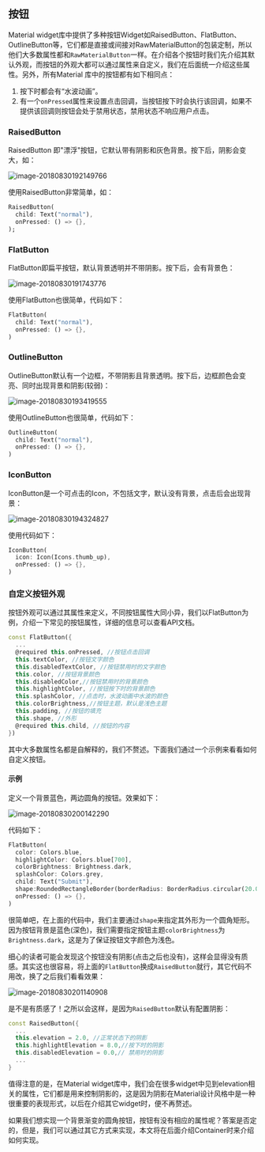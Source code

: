 ## 按钮

Material widget库中提供了多种按钮Widget如RaisedButton、FlatButton、OutlineButton等，它们都是直接或间接对RawMaterialButton的包装定制，所以他们大多数属性都和`RawMaterialButton`一样。在介绍各个按钮时我们先介绍其默认外观，而按钮的外观大都可以通过属性来自定义，我们在后面统一介绍这些属性。另外，所有Material 库中的按钮都有如下相同点：

1. 按下时都会有“水波动画”。
2. 有一个`onPressed`属性来设置点击回调，当按钮按下时会执行该回调，如果不提供该回调则按钮会处于禁用状态，禁用状态不响应用户点击。

### RaisedButton

RaisedButton 即"漂浮"按钮，它默认带有阴影和灰色背景。按下后，阴影会变大，如：

![image-20180830192149766](https://cdn.jsdelivr.net/gh/flutterchina/flutter-in-action@1.0/docs/imgs/image-20180830192149766.png)

使用RaisedButton非常简单，如：

```dart
RaisedButton(
  child: Text("normal"),
  onPressed: () => {},
);
```

### FlatButton

FlatButton即扁平按钮，默认背景透明并不带阴影。按下后，会有背景色：

![image-20180830191743776](https://cdn.jsdelivr.net/gh/flutterchina/flutter-in-action@1.0/docs/imgs/image-20180830191743776.png)

使用FlatButton也很简单，代码如下：

```dart
FlatButton(
  child: Text("normal"),
  onPressed: () => {},
)
```

### OutlineButton

OutlineButton默认有一个边框，不带阴影且背景透明。按下后，边框颜色会变亮、同时出现背景和阴影(较弱)：

![image-20180830193419555](https://cdn.jsdelivr.net/gh/flutterchina/flutter-in-action@1.0/docs/imgs/image-20180830193419555.png)

使用OutlineButton也很简单，代码如下：

```dart
OutlineButton(
  child: Text("normal"),
  onPressed: () => {},
)
```

### IconButton

IconButton是一个可点击的Icon，不包括文字，默认没有背景，点击后会出现背景：

![image-20180830194324827](https://cdn.jsdelivr.net/gh/flutterchina/flutter-in-action@1.0/docs/imgs/image-20180830194324827.png)

使用代码如下：

```dart
IconButton(
  icon: Icon(Icons.thumb_up),
  onPressed: () => {},
)
```

### 自定义按钮外观

按钮外观可以通过其属性来定义，不同按钮属性大同小异，我们以FlatButton为例，介绍一下常见的按钮属性，详细的信息可以查看API文档。

```dart
const FlatButton({
  ...  
  @required this.onPressed, //按钮点击回调
  this.textColor, //按钮文字颜色
  this.disabledTextColor, //按钮禁用时的文字颜色
  this.color, //按钮背景颜色
  this.disabledColor,//按钮禁用时的背景颜色
  this.highlightColor, //按钮按下时的背景颜色
  this.splashColor, //点击时，水波动画中水波的颜色
  this.colorBrightness,//按钮主题，默认是浅色主题 
  this.padding, //按钮的填充
  this.shape, //外形
  @required this.child, //按钮的内容
})
```

其中大多数属性名都是自解释的，我们不赘述。下面我们通过一个示例来看看如何自定义按钮。

#### 示例

定义一个背景蓝色，两边圆角的按钮。效果如下：

![image-20180830200142290](https://cdn.jsdelivr.net/gh/flutterchina/flutter-in-action@1.0/docs/imgs/image-20180830200142290.png)

代码如下：

```dart
FlatButton(
  color: Colors.blue,
  highlightColor: Colors.blue[700],
  colorBrightness: Brightness.dark,
  splashColor: Colors.grey,
  child: Text("Submit"),
  shape:RoundedRectangleBorder(borderRadius: BorderRadius.circular(20.0)),
  onPressed: () => {},
)
```

很简单吧，在上面的代码中，我们主要通过`shape`来指定其外形为一个圆角矩形。因为按钮背景是蓝色(深色)，我们需要指定按钮主题`colorBrightness`为`Brightness.dark`，这是为了保证按钮文字颜色为浅色。

细心的读者可能会发现这个按钮没有阴影(点击之后也没有)，这样会显得没有质感。其实这也很容易，将上面的`FlatButton`换成`RaisedButton`就行，其它代码不用改，换了之后我们看看效果：

![image-20180830201140908](https://cdn.jsdelivr.net/gh/flutterchina/flutter-in-action@1.0/docs/imgs/image-20180830201140908.png)

是不是有质感了！之所以会这样，是因为`RaisedButton`默认有配置阴影：

```dart
const RaisedButton({
  ...
  this.elevation = 2.0, //正常状态下的阴影
  this.highlightElevation = 8.0,//按下时的阴影
  this.disabledElevation = 0.0,// 禁用时的阴影
  ...
}
```

值得注意的是，在Material widget库中，我们会在很多widget中见到elevation相关的属性，它们都是用来控制阴影的，这是因为阴影在Material设计风格中是一种很重要的表现形式，以后在介绍其它widget时，便不再赘述。

如果我们想实现一个背景渐变的圆角按钮，按钮有没有相应的属性呢？答案是否定的，但是，我们可以通过其它方式来实现，本文将在后面介绍Container时来介绍如何实现。


